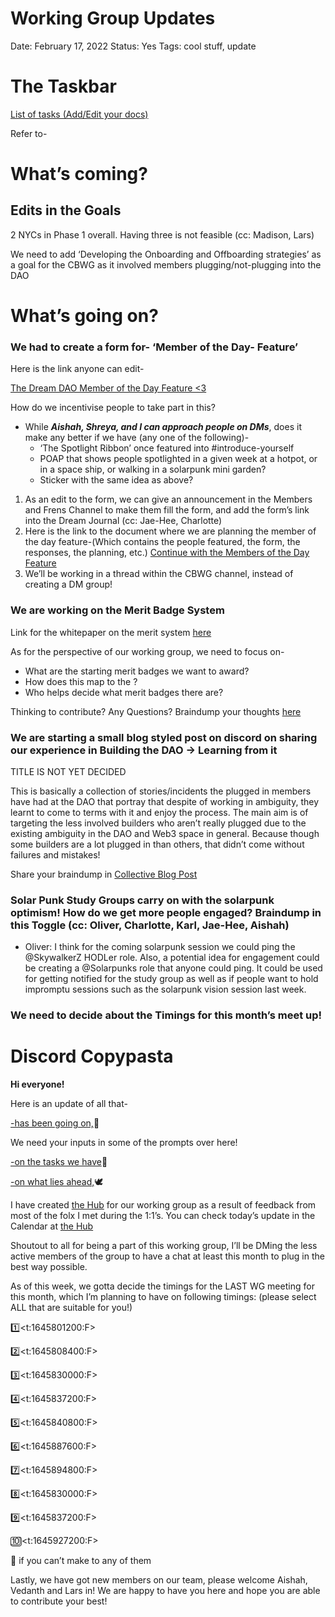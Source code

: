 # Working Group Updates

Date: February 17, 2022
Status: Yes
Tags: cool stuff, update

# The Taskbar

[List of tasks (Add/Edit your docs)](Working%20Group%20Updates%20756dd0bb1bf9406c946b94319aaaf6df/List%20of%20tasks%20(Add%20Edit%20your%20docs)%20959e39629fd941a6b502b21af4d3bdb4.csv)

Refer to- [](../Community%20Building%20WG%20member%E2%80%99s%20directory%20b0443b06aa0c44f3b8ae3b676294d5fc.md) 

# What’s coming?

## Edits in the Goals

2 NYCs in Phase 1 overall. Having three is not feasible (cc: Madison, Lars)

We need to add ‘Developing the Onboarding and Offboarding strategies’ as a goal for the CBWG as it involved members plugging/not-plugging into the DAO

# What’s going on?

### **We had to create a form for- ‘Member of the Day- Feature’**

Here is the link anyone can edit-

[The Dream DAO Member of the Day Feature <3](https://docs.google.com/forms/d/1mPLzPyASRVq7VrYsNv8_2ce2jLqJygnbtgMFSlfjtzA/edit?usp=sharing)

How do we incentivise people to take part in this?

- While ***Aishah, Shreya, and I can approach people on DMs***, does it make any better if we have (any one of the following)-
    - ‘The Spotlight Ribbon’ once featured into #introduce-yourself
    - POAP that shows people spotlighted in a given week at a hotpot, or in a space ship, or walking in a solarpunk mini garden?
    - Sticker with the same idea as above?
1. As an edit to the form, we can give an announcement in the Members and Frens Channel to make them fill the form, and add the form’s link into the Dream Journal (cc: Jae-Hee, Charlotte)
2. Here is the link to the document where we are planning the member of the day feature-(Which contains the people featured, the form, the responses, the planning, etc.)
[Continue with the Members of the Day Feature](../../../Working%20Group%20Tasks%2076ca256d9d004fff83323d621d18337e/Continue%20with%20the%20Members%20of%20the%20Day%20Feature%2030ca8a08889b48f4b76e6c85c13e1b45.md) 
3. We’ll be working in a thread within the CBWG channel, instead of creating a DM group!

### We are working on the Merit Badge System

Link for the whitepaper on the merit system [here](https://www.notion.so/The-Dream-DAO-Merit-System-d0625913c50d442b83c182ded4c94e24?pvs=21)

As for the perspective of our working group, we need to focus on-

- What are the starting merit badges we want to award?
- How does this map to the [](../../../../Dream%20DAO%20Contributions%20Log%2079aa8266fcc44da3bb60c648c01cd522/Dream%20DAO%20Contributions%20Log%2046af1690c22047cb80036ece87901675.md)?
- Who helps decide what merit badges there are?

Thinking to contribute? Any Questions? Braindump your thoughts [here](../../../../../Design%20Documents%20&%20Braindumps%2096c62424d0454ec2bd5170ad5dce5dae/Braindump%20on%20V1%20Merit%20Badge%20Foundation%20ad7ffaa7e74a4f02afcf6e6c5a8c0bdf.md)

### We are starting a small blog styled post on discord on sharing our experience in Building the DAO → Learning from it

TITLE IS NOT YET DECIDED

This is basically a collection of stories/incidents the plugged in members have had at the DAO that portray that despite of working in ambiguity, they learnt to come to terms with it and enjoy the process. The main aim is of targeting the less involved builders who aren’t really plugged due to the existing ambiguity in the DAO and Web3 space in general. Because though some builders are a lot plugged in than others, that didn’t come without failures and mistakes!

Share your braindump in [Collective Blog Post](https://www.notion.so/Collective-Blog-Post-987812d95b41416f9b08195911d51530?pvs=21)

### Solar Punk Study Groups carry on with the solarpunk optimism! How do we get more people engaged? Braindump in this Toggle (cc: Oliver, Charlotte, Karl, Jae-Hee, Aishah)

- Oliver: I think for the coming solarpunk session we could ping the @SkywalkerZ HODLer role. Also, a potential idea for engagement could be creating a @Solarpunks role that anyone could ping. It could be used for getting notified for the study group as well as if people want to hold impromptu sessions such as the solarpunk vision session last week.

### We need to decide about the Timings for this month’s meet up!

# Discord Copypasta

**Hi everyone!**

Here is an update of all that-

[-has been going on,](Working%20Group%20Updates%20756dd0bb1bf9406c946b94319aaaf6df.md)🤔

We need your inputs in some of the prompts over here!

[-on the tasks we have](Working%20Group%20Updates%20756dd0bb1bf9406c946b94319aaaf6df.md)💪

[-on what lies ahead,](Working%20Group%20Updates%20756dd0bb1bf9406c946b94319aaaf6df.md)🕊️

I have created [the Hub](../../Community%20Building%20WG%205d20b60407bc434ea61206919592773d.md) for our working group as a result of feedback from most of the folx I met during the 1:1’s.
You can check today’s update in the Calendar at [the Hub](../../Community%20Building%20WG%205d20b60407bc434ea61206919592773d.md)

Shoutout to all for being a part of this working group, I’ll be DMing the less active members of the group to have a chat at least this month to plug in the best way possible.

As of this week, we gotta decide the timings for the LAST WG meeting for this month, which I’m planning to have on following timings: (please select ALL that are suitable for you!)

1️⃣<t:1645801200:F>

2️⃣<t:1645808400:F>

3️⃣<t:1645830000:F>

4️⃣<t:1645837200:F>

5️⃣<t:1645840800:F>

6️⃣<t:1645887600:F>

7️⃣<t:1645894800:F>

8️⃣<t:1645830000:F>

9️⃣<t:1645837200:F>

🔟<t:1645927200:F>

🤧 if you can’t make to any of them

Lastly, we have got new members on our team, please welcome Aishah, Vedanth and Lars in! We are happy to have you here and hope you are able to contribute your best!
